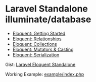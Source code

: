 # Laravel Standalone illuminate/database

- [Eloquent: Getting Started](https://laravel.com/docs/9.x/eloquent)
- [Eloquent: Relationships](https://laravel.com/docs/9.x/eloquent-relationships)
- [Eloquent: Collections](https://laravel.com/docs/9.x/eloquent-collections)
- [Eloquent: Mutators & Casting](https://laravel.com/docs/9.x/eloquent-mutators)
- [Eloquent: Serialization](https://laravel.com/docs/9.x/eloquent-serialization)

Gist: [Laravel Eloquent Standalone](https://gist.github.com/Muetze42/5f37c4729e653902009ac45df56f013a)

Working Example: [example/index.php](example/index.php)
